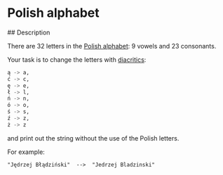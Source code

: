# Polish alphabet

## Description

There are 32 letters in the [Polish alphabet](https://en.wikipedia.org/wiki/Polish_alphabet): 9 vowels and 23 consonants.

Your task is to change the letters with [diacritics](https://en.wikipedia.org/wiki/Diacritic):

```python
ą -> a,
ć -> c,
ę -> e,
ł -> l,
ń -> n,
ó -> o,
ś -> s,
ź -> z,
ż -> z
```

and print out the string without the use of the Polish letters.

For example:

`"Jędrzej Błądziński"  -->  "Jedrzej Bladzinski"`
